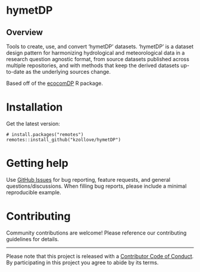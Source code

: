 # hymetDP
## Overview
Tools to create, use, and convert ‘hymetDP’ datasets. ‘hymetDP’ is a dataset design pattern for harmonizing hydrological and meteorological data in a research question agnostic format, from source datasets published across multiple repositories, and with methods that keep the derived datasets up-to-date as the underlying sources change.

Based off of the [ecocomDP](https://github.com/EDIorg/ecocomDP) R package.

# Installation

Get the latest version:

```
# install.packages("remotes")
remotes::install_github("kzollove/hymetDP")
```

# Getting help

Use [GitHub Issues](https://github.com/kzollove/hymetDP/issues) for bug reporting, feature requests, and general questions/discussions. When filling bug reports, please include a minimal reproducible example.

# Contributing

Community contributions are welcome! Please reference our contributing guidelines for details.

---

Please note that this project is released with a [Contributor Code of Conduct](https://github.com/kzollove/hymetDP/blob/master/CODE_OF_CONDUCT.md). By participating in this project you agree to abide by its terms.
